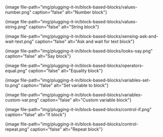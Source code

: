 {image file-path="img/plugging-it-in/block-based-blocks/values-number.png" caption="false" alt="Number block"}

{image file-path="img/plugging-it-in/block-based-blocks/values-string.png" caption="false" alt="String block"}

{image file-path="img/plugging-it-in/block-based-blocks/sensing-ask-and-wait-text.png" caption="false" alt="Ask and wait for text block"}

{image file-path="img/plugging-it-in/block-based-blocks/looks-say.png" caption="false" alt="Say block"}

{image file-path="img/plugging-it-in/block-based-blocks/operators-equal.png" caption="false" alt="Equality block"}

{image file-path="img/plugging-it-in/block-based-blocks/variables-set-to.png" caption="false" alt="Set variable to block"}

{image file-path="img/plugging-it-in/block-based-blocks/variables-custom-var.png" caption="false" alt="Custom variable block"}

{image file-path="img/plugging-it-in/block-based-blocks/control-if.png" caption="false" alt="If block"}

{image file-path="img/plugging-it-in/block-based-blocks/control-repeat.png" caption="false" alt="Repeat block"}

